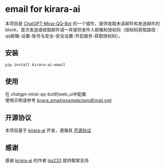 # email for kirara-ai

本项目是 [ChatGPT-Mirai-QQ-Bot](https://github.com/lss233/kirara-ai) 的一个插件，提供收取未读邮件和发送邮件的block，首次发送或收取邮件请一并提供发件人邮箱和授权码（授权码获取路径：qq邮箱-设置-账号与安全-安全设置-开启服务-获取授权码）。

## 安装

```bash
pip install kirara-ai-email
```

## 使用

在 chatgpt-mirai-qq-bot的web_ui中配置  
使用示例请参考 [kirara_email/example/sendEmail.yml](kirara_email/example/sendEmail.yaml)    

## 开源协议

本项目基于 [kirara-ai](https://github.com/lss233/kirara-ai) 开发，遵循其 [开源协议](https://github.com/lss233/chatgpt-mirai-qq-bot/blob/master/LICENSE)

## 感谢

感谢 [kirara-ai](https://github.com/lss233/kirara-ai) 的作者 [lss233](https://github.com/lss233) 提供框架支持


